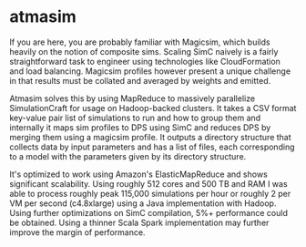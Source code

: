 # atmasim
If you are here, you are probably familiar with Magicsim, which builds heavily on the notion of composite sims. Scaling SimC naively is a fairly straightforward task to engineer using technologies like CloudFormation and load balancing. Magicsim profiles however present a unique challenge in that results must be collated and averaged by weights and emitted.

Atmasim solves this by using MapReduce to massively parallelize SimulationCraft for usage on Hadoop-backed clusters. It takes a CSV format key-value pair list of simulations to run and how to group them and internally it maps sim profiles to DPS using SimC and reduces DPS by merging them using a magicsim profile. It outputs a directory structure that collects data by input parameters and has a list of files, each corresponding to a model with the parameters given by its directory structure.

It's optimized to work using Amazon's ElasticMapReduce and shows significant scalability. Using roughly 512 cores and 500 TB and RAM I was able to process roughly peak 115,000 simulations per hour or roughly 2 per VM per second (c4.8xlarge) using a Java implementation with Hadoop. Using further optimizations on SimC compilation, 5%+ performance could be obtained. Using a thinner Scala Spark implementation may further improve the margin of performance.

